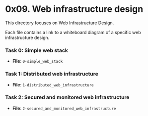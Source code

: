 # 0x09. Web infrastructure design

This directory focuses on Web Infrastructure Design.

Each file contains a link to a whiteboard diagram of a specific web infrastructure design.

### Task 0: Simple web stack

- **File**: `0-simple_web_stack`

### Task 1: Distributed web infrastructure

- **File**: `1-distributed_web_infrastructure`

### Task 2: Secured and monitored web infrastructure

- **File**: `2-secured_and_monitored_web_infrastructure`
